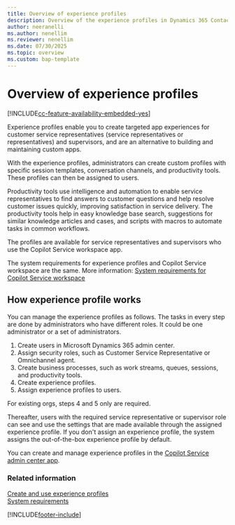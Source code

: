 ```yaml
---
title: Overview of experience profiles
description: Overview of the experience profiles in Dynamics 365 Contact Center and Customer Service.
author: neeranelli
ms.author: nenellim
ms.reviewer: nenellim
ms.date: 07/30/2025
ms.topic: overview
ms.custom: bap-template
---
```


# Overview of experience profiles

[!INCLUDE[cc-feature-availability-embedded-yes](../../includes/cc-feature-availability-embedded-yes.md)]

Experience profiles enable you to create targeted app experiences for customer service representatives (service representatives or representatives) and supervisors, and are an alternative to building and maintaining custom apps.

With the experience profiles, administrators can create custom profiles with specific session templates, conversation channels, and productivity tools. These profiles can then be assigned to users.

Productivity tools use intelligence and automation to enable service representatives to find answers to customer questions and help resolve customer issues quickly, improving satisfaction in service delivery. The productivity tools help in easy knowledge base search, suggestions for similar knowledge articles and cases, and scripts with macros to automate tasks in common workflows. 

The profiles are available for service representatives and supervisors who use the Copilot Service workspace app.

The system requirements for experience profiles and Copilot Service workspace are the same. More information: [System requirements for Copilot Service workspace](../implement/customer-service-workspace-system-requirements.md)

## How experience profile works

You can manage the experience profiles as follows. The tasks in every step are done by administrators who have different roles. It could be one administrator or a set of administrators.

1. Create users in Microsoft Dynamics 365 admin center.
1. Assign security roles, such as Customer Service Representative or Omnichannel agent.
1. Create business processes, such as work streams, queues, sessions, and productivity tools.
1. Create experience profiles.
1. Assign experience profiles to users.

For existing orgs, steps 4 and 5 only are required.

Thereafter, users with the required service representative or supervisor role can see and use the settings that are made available through the assigned experience profile. If you don't assign an experience profile, the system assigns the out-of-the-box experience profile by default.

You can create and manage experience profiles in the [Copilot Service admin center app](create-agent-experience-profile.md).

### Related information
[Create and use experience profiles](create-agent-experience-profile.md)    
[System requirements](../implement/customer-service-workspace-system-requirements.md)  

[!INCLUDE[footer-include](../../includes/footer-banner.md)]
